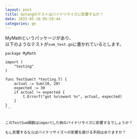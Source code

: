 ```yaml
---
layout: post
title: Golangのテストはバイナリサイズに影響するか？
date: 2015-05-18 05:59:44
categories: go
---
```

<p>MyMathというパッケージがあり、<br>
以下のようなテストが<code>sum_test.go</code>に書かれているとします。</p>

<pre class="lang-golang prettyprint-override"><code>package MyMath

import (
    "testing"
)

func TestSum(t *testing.T) {
    actual := Sum(10, 20)
    expected := 30
    if actual != expected {
        t.Errorf("got %v\nwant %v", actual, expected)
    }
}
```

<p>このTestSum関数はimportした側のバイナリサイズに影響するでしょうか？<br>
もし影響するならばバイナリサイズへの影響を避ける手段はありますか？</p>
